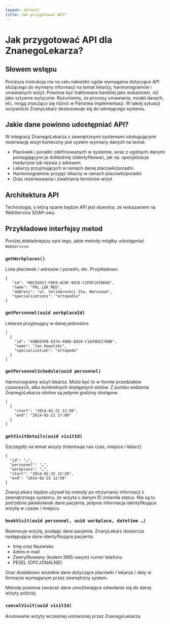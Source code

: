 ```yaml
---
layout: default
title: Jak przygotować API?
---
```


Jak przygotować API dla ZnanegoLekarza?
=======================================

Słowem wstępu
-------------

Poniższa instrukcja ma na celu nakreślić ogóle wymagania dotyczące API służącego do wymiany informacji na temat lekarzy, harmonogramów i umawianych wizyt. Powinna być traktowana bardziej jako wskazówki, niż jako sztywne wytyczne. Rozumiemy, że procesy umawiania, model danych, etc, mogą znacząco się różnić w Państwa implementacji. W takiej sytuacji oczywiście ZnanyLekarz dostosowuje się do istniejącego systemu.

Jakie dane powinno udostępniać API?
-----------------------------------

W integracji ZnanegoLekarza z zewnętrznymi systemami obsługującymi rezerwację wizyt konieczny jest system wymiany danych na temat:

 * Placówek i poradni zdefiniowanych w systemie, wraz z ogólnymi danymi pomagającymi je dokładniej zidentyfikować, jak np. specjalizacje medyczne lub nazwa z adresem.
 * Lekarzy przyjmujących w ramach danej placówki/poradni.
 * Harmonogramów przyjęć lekarzy w ramach placówki/poradni
 * Oraz rezerwowania i zwalniania terminów wizyt

Architektura API
----------------

Technologia, o którą oparte będzie API jest dowolna, ze wskazaniem na WebService SOAP-owy.

Przykładowe interfejsy metod
----------------------------

Poniżej dokładniejszy opis tego, jakie metody mógłby udostępniać `WebService`:

### `getWorkplaces()`

Lista placówek / adresów / poradni, etc. Przykładowo:

    {
       "id": "00C55657-F0F8-4C8F-991E-C2FDF197D65D",
       "name": "POL LEK MED",
       "address": "ul. Solidarności 15a, Warsazwa",
       "specializations": "ortopedia"
    }

### `getPersonnel(uuid workplaceId)`

Lekarze przyjmujący w danej jednostce:

    [
      {
        "id": "44BE83FB-6374-48AD-B420-C1A39E627A8B",
        "name": "Jan Kowalski",
        "specialization": "ortopeda"
      }
    ]

### `getPersonnelSchedule(uuid personnel)`

Harmonogramy wizyt lekarza. Może być to w formie przedziałów czasowych, albo konkretnych dostępnych slotów. Z punktu widzenia ZnanegoLekarza istotne są jedynie godziny dostępne.

    [
      {
        "start": "2014-02-21 12:50",
        "end": "2014-02-21 17:00"
      }
    ]

### `getVisitDetails(uuid visitId)`

Szczegóły na temat wizyty (interesuje nas czas, miejsce i lekarz):

    {
      "id": "…",
      "personnel": "…",
      "workplace": "…",
      "start": "2014-02-25 12:20",
      "end": "2014-02-25 12:50"
    }

ZnanyLekarz będzie używał tej metody po otrzymaniu informacji z zewnętrznego systemu, że wizyta o danym ID zmieniła status. Nie są tu potrzebne jakiekolwiek dane pacjenta, jedynie informacja identyfikująca wizytę w czasie / miejscu.

### `bookVisit(uuid personnel, uuid workplace, datetime …)`

Rezerwuje wizytę, podając dane pacjenta. ZnanyLekarz dostarcza następujące dane identyfikujące pacjenta:

 * Imię oraz Nazwisko
 * Adres e-mail
 * Zweryfikowany (kodem SMS-owym) numer telefonu
 * PESEL (OPCJONALNIE)

Oraz dodatkowo wszelkie dane dotyczące placówki / lekarza / daty w formacie wymaganym przez zewnętrzny system. 

Metoda powinna zwracać dane umożliwiające odwołanie się do danej wizyty później.

### `cancelVisit(uuid visitId)`

Anulowanie wizyty wcześniej umówionej przez ZnanegoLekarza.
